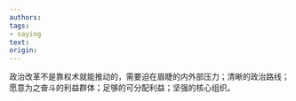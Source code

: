 ```yaml
---
authors: 
tags:
- saying 
text:
origin: 
---
```



政治改革不是靠权术就能推动的，需要迫在眉睫的内外部压力；清晰的政治路线；愿意为之奋斗的利益群体；足够的可分配利益；坚强的核心组织。